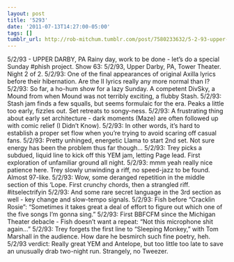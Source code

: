 ```yaml
---
layout: post
title: '5293'
date: '2011-07-13T14:27:00-05:00'
tags: []
tumblr_url: http://rob-mitchum.tumblr.com/post/7580233632/5-2-93-upper-darby-pa-rainy-day-work-to-be
---
```


5/2/93 - UPPER DARBY, PA
Rainy day, work to be done - let’s do a special Sunday #phish project. Show 63: 5/2/93, Upper Darby, PA, Tower Theater. Night 2 of 2.
5/2/93: One of the final appearances of original Axilla lyrics before their hibernation. Are the II lyrics really any more normal than I?
5/2/93: So far, a ho-hum show for a lazy Sunday. A competent DivSky, a Mound from when Mound was not terribly exciting, a flubby Stash.
5/2/93: Stash jam finds a few squalls, but seems formulaic for the era. Peaks a little too early, fizzles out. Set retreats to songy-ness.
5/2/93: A frustrating thing about early set architecture - dark moments (Maze) are often followed up with comic relief (I Didn’t Know).
5/2/93: In other words, it’s hard to establish a proper set flow when you’re trying to avoid scaring off casual fans.
5/2/93: Pretty unhinged, energetic Llama to start 2nd set. Not sure energy has been the problem thus far though…
5/2/93: Trey picks a subdued, liquid line to kick off this YEM jam, letting Page lead. First exploration of unfamiliar ground all night.
5/2/93: mmm yeah really nice patience here. Trey slowly unwinding a riff, no speed-jazz to be found. Almost 97-like.
5/2/93: Wow, some deranged repetition in the middle section of this ‘Lope. First crunchy chords, then a strangled riff. #itselectrifyin
5/2/93: And some rare secret language in the 3rd section as well - key change and slow-tempo signals.
5/2/93: Fish before “Cracklin Rosie”: “Sometimes it takes great a deal of effort to figure out which one of the five songs I’m gonna sing.”
5/2/93: First BBFCFM since the Michigan Theater debacle - Fish doesn’t want a repeat: “Not this microphone shit again…”
5/2/93: Trey forgets the first line to “Sleeping Monkey,” with Tom Marshall in the audience. How dare he besmirch such fine poetry, heh.
5/2/93 verdict: Really great YEM and Antelope, but too little too late to save an unusually drab two-night run. Strangely, no Tweezer.
